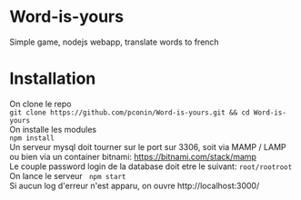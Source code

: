 # Word-is-yours
Simple game, nodejs webapp, translate words to french

# Installation
On clone le repo  
`git clone https://github.com/pconin/Word-is-yours.git && cd Word-is-yours`  
On installe les modules  
`npm install`  
Un serveur mysql doit tourner sur le port sur 3306, soit via MAMP / LAMP ou bien via un container bitnami:  https://bitnami.com/stack/mamp  
Le couple password login de la database doit etre le suivant: `root/rootroot`  
On lance le serveur  
`npm start`  
Si aucun log d'erreur n'est apparu, on ouvre http://localhost:3000/  
